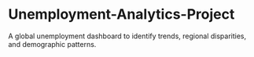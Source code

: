 # Unemployment-Analytics-Project
A global unemployment dashboard to identify trends, regional disparities, and demographic patterns.
